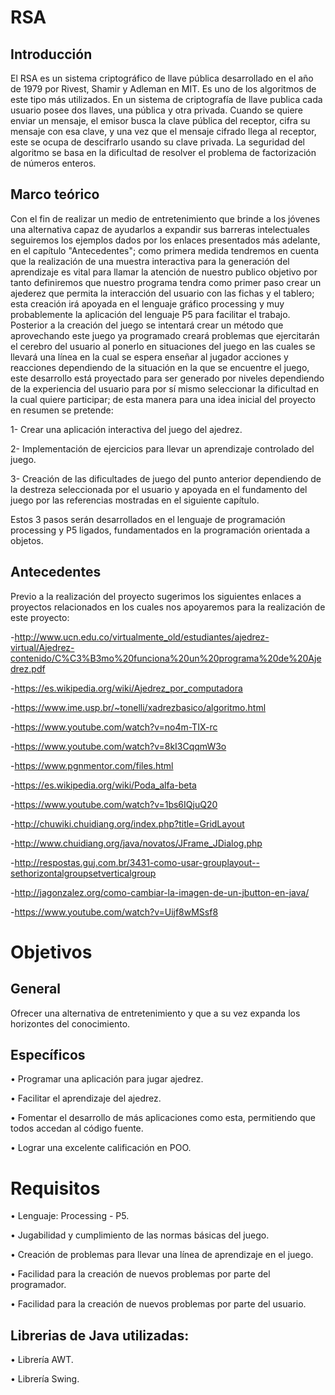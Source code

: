 
# RSA

## Introducción

El RSA es un sistema criptográfico de llave pública desarrollado en el año de 1979 por Rivest, Shamir y Adleman en MIT. Es uno de los algoritmos de este tipo más utilizados. En un sistema de criptografía de llave publica cada usuario posee dos llaves, una pública y otra privada. Cuando se quiere enviar un mensaje, el emisor busca la clave pública del receptor, cifra su mensaje con esa clave, y una vez que el mensaje cifrado llega al receptor, este se ocupa de descifrarlo usando su clave privada. La seguridad del algoritmo se basa en la dificultad de resolver el problema de factorización de números enteros.


## Marco teórico

Con el fin de realizar un medio de entretenimiento que brinde a los jóvenes una alternativa capaz de ayudarlos a expandir sus barreras intelectuales seguiremos los ejemplos dados por los enlaces presentados más adelante, en el capítulo "Antecedentes"; como primera medida tendremos en cuenta que la realización de una muestra interactiva para la generación del aprendizaje es vital para llamar la atención de nuestro publico objetivo por tanto definiremos que nuestro programa tendra como primer paso crear un ajederez que permita la interacción del usuario con las fichas y el tablero; esta creación irá apoyada en el lenguaje gráfico processing y muy probablemente la aplicación del lenguaje P5 para facilitar el trabajo.
Posterior a la creación del juego se intentará crear un método que aprovechando este juego ya programado creará problemas que ejercitarán el cerebro del usuario al ponerlo en situaciones del juego en las cuales se llevará una línea en la cual se espera enseñar al jugador acciones y reacciones dependiendo de la situación en la que se encuentre el juego, este desarrollo está proyectado para ser generado por niveles dependiendo de la experiencia del usuario para por sí mismo seleccionar la dificultad en la cual quiere participar; de esta manera para una idea inicial del proyecto en resumen se pretende:

1- Crear una aplicación interactiva del juego del ajedrez.

2- Implementación de ejercicios para llevar un aprendizaje controlado del juego.

3- Creación de las dificultades de juego del punto anterior dependiendo de la destreza seleccionada por el usuario y apoyada en el fundamento del juego por las referencias mostradas en el siguiente capítulo.

Estos 3 pasos serán desarrollados en el lenguaje de programación processing y P5 ligados, fundamentados en la programación orientada a objetos.

## Antecedentes

Previo a la realización del proyecto sugerimos los siguientes enlaces a proyectos relacionados en los cuales nos apoyaremos para la realización de este proyecto:

-http://www.ucn.edu.co/virtualmente_old/estudiantes/ajedrez-virtual/Ajedrez-contenido/C%C3%B3mo%20funciona%20un%20programa%20de%20Ajedrez.pdf

-https://es.wikipedia.org/wiki/Ajedrez_por_computadora

-https://www.ime.usp.br/~tonelli/xadrezbasico/algoritmo.html

-https://www.youtube.com/watch?v=no4m-TIX-rc

-https://www.youtube.com/watch?v=8kI3CqqmW3o

-https://www.pgnmentor.com/files.html

-https://es.wikipedia.org/wiki/Poda_alfa-beta

-https://www.youtube.com/watch?v=1bs6IQjuQ20

-http://chuwiki.chuidiang.org/index.php?title=GridLayout

-http://www.chuidiang.org/java/novatos/JFrame_JDialog.php

-http://respostas.guj.com.br/3431-como-usar-grouplayout--sethorizontalgroupsetverticalgroup

-http://jagonzalez.org/como-cambiar-la-imagen-de-un-jbutton-en-java/

-https://www.youtube.com/watch?v=Uijf8wMSsf8

# Objetivos

## General

Ofrecer una alternativa de entretenimiento y que a su vez expanda los horizontes del conocimiento.

## Específicos

 • Programar una aplicación para jugar ajedrez.

 • Facilitar el aprendizaje del ajedrez.

 • Fomentar el desarrollo de más aplicaciones como esta, permitiendo que todos accedan al código fuente.

 • Lograr una excelente calificación en POO.


# Requisitos


 • Lenguaje: Processing - P5.
 
 • Jugabilidad y cumplimiento de las normas básicas del juego.
   
 • Creación de problemas para llevar una línea de aprendizaje en el juego.
   
 • Facilidad para la creación de nuevos problemas por parte del programador.
   
 • Facilidad para la creación de nuevos problemas por parte del usuario.

## Librerias de Java utilizadas:

   • Librería AWT.
   
   • Librería Swing.
